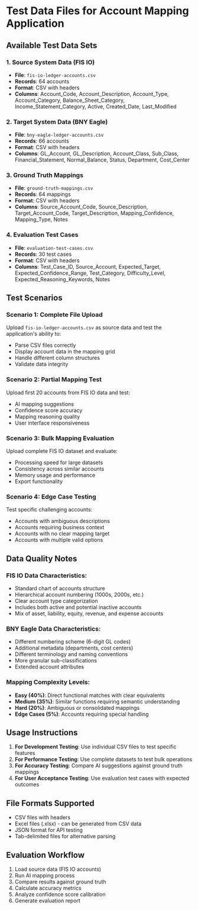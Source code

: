 # Test Data Files for Account Mapping Application

## Available Test Data Sets

### 1. Source System Data (FIS IO)
- **File**: `fis-io-ledger-accounts.csv`
- **Records**: 64 accounts
- **Format**: CSV with headers
- **Columns**: Account_Code, Account_Description, Account_Type, Account_Category, Balance_Sheet_Category, Income_Statement_Category, Active, Created_Date, Last_Modified

### 2. Target System Data (BNY Eagle)
- **File**: `bny-eagle-ledger-accounts.csv`  
- **Records**: 66 accounts
- **Format**: CSV with headers
- **Columns**: GL_Account, GL_Description, Account_Class, Sub_Class, Financial_Statement, Normal_Balance, Status, Department, Cost_Center

### 3. Ground Truth Mappings
- **File**: `ground-truth-mappings.csv`
- **Records**: 64 mappings
- **Format**: CSV with headers
- **Columns**: Source_Account_Code, Source_Description, Target_Account_Code, Target_Description, Mapping_Confidence, Mapping_Type, Notes

### 4. Evaluation Test Cases
- **File**: `evaluation-test-cases.csv`
- **Records**: 30 test cases
- **Format**: CSV with headers
- **Columns**: Test_Case_ID, Source_Account, Expected_Target, Expected_Confidence_Range, Test_Category, Difficulty_Level, Expected_Reasoning_Keywords, Notes

## Test Scenarios

### Scenario 1: Complete File Upload
Upload `fis-io-ledger-accounts.csv` as source data and test the application's ability to:
- Parse CSV files correctly
- Display account data in the mapping grid
- Handle different column structures
- Validate data integrity

### Scenario 2: Partial Mapping Test
Upload first 20 accounts from FIS IO data and test:
- AI mapping suggestions
- Confidence score accuracy
- Mapping reasoning quality
- User interface responsiveness

### Scenario 3: Bulk Mapping Evaluation
Upload complete FIS IO dataset and evaluate:
- Processing speed for large datasets
- Consistency across similar accounts
- Memory usage and performance
- Export functionality

### Scenario 4: Edge Case Testing
Test specific challenging accounts:
- Accounts with ambiguous descriptions
- Accounts requiring business context
- Accounts with no clear mapping target
- Accounts with multiple valid options

## Data Quality Notes

### FIS IO Data Characteristics:
- Standard chart of accounts structure
- Hierarchical account numbering (1000s, 2000s, etc.)
- Clear account type categorization
- Includes both active and potential inactive accounts
- Mix of asset, liability, equity, revenue, and expense accounts

### BNY Eagle Data Characteristics:
- Different numbering scheme (6-digit GL codes)
- Additional metadata (departments, cost centers)
- Different terminology and naming conventions
- More granular sub-classifications
- Extended account attributes

### Mapping Complexity Levels:
- **Easy (40%)**: Direct functional matches with clear equivalents
- **Medium (35%)**: Similar functions requiring semantic understanding
- **Hard (20%)**: Ambiguous or consolidated mappings
- **Edge Cases (5%)**: Accounts requiring special handling

## Usage Instructions

1. **For Development Testing**: Use individual CSV files to test specific features
2. **For Performance Testing**: Use complete datasets to test bulk operations
3. **For Accuracy Testing**: Compare AI suggestions against ground truth mappings
4. **For User Acceptance Testing**: Use evaluation test cases with expected outcomes

## File Formats Supported
- CSV files with headers
- Excel files (.xlsx) - can be generated from CSV data
- JSON format for API testing
- Tab-delimited files for alternative parsing

## Evaluation Workflow
1. Load source data (FIS IO accounts)
2. Run AI mapping process
3. Compare results against ground truth
4. Calculate accuracy metrics
5. Analyze confidence score calibration
6. Generate evaluation report
